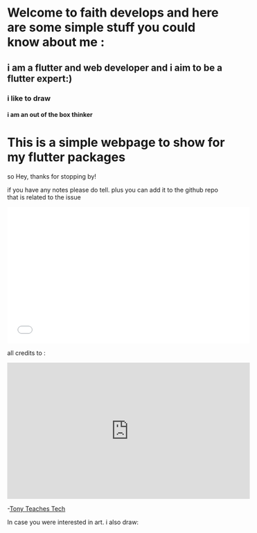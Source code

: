 <!DOCTYPE html>
<html lang="en">
<head>
    <meta charset="utf-8"/>
    <h1>Welcome to faith develops and here are some simple stuff you could know about me :</h1>
    <h2>  i am a flutter and web developer and i aim to be a flutter expert:)   </h2>
    <h3> i like to draw </h3>
    <h4> i am an out of the box thinker </h4>
</head>
<body>
<h1>This is  a simple webpage to show for my flutter packages</h1>
<p>so Hey, thanks for stopping by! </p>
  <p> if you have any notes please do tell. plus you can add it to the github repo that is related to the issue</p>

  <iframe width="560" height="315" src="[https://www.youtube.com/embed/o5g-lUuFgpg](https://medium.com/@faithdevelops)" title="medium website" frameborder="0" allow="accelerometer; autoplay; clipboard-write; encrypted-media; gyroscope; picture-in-picture" allowfullscreen></iframe>
  <p> all credits to :</p>
<iframe width="560" height="315" src="https://www.youtube.com/embed/o5g-lUuFgpg" title="YouTube video player" frameborder="0" allow="accelerometer; autoplay; clipboard-write; encrypted-media; gyroscope; picture-in-picture" allowfullscreen></iframe>
<p>-<a href="https://tonyteaches.tech" target="_blank">Tony Teaches Tech</a></p>
 In case you were interested in art. i also draw: <script src="https://apps.elfsight.com/p/platform.js" defer></script>
<div class="elfsight-app-ae99a9eb-fa29-489d-9e09-6bcf7b30a5c0"></div>
 
</body>
</html>
